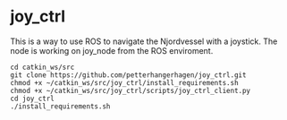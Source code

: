 # joy_ctrl
This is a way to use ROS to navigate the Njordvessel with a joystick. The node is working on joy_node from the ROS enviroment. 

```
cd catkin_ws/src
git clone https://github.com/petterhangerhagen/joy_ctrl.git
chmod +x ~/catkin_ws/src/joy_ctrl/install_requirements.sh
chmod +x ~/catkin_ws/src/joy_ctrl/scripts/joy_ctrl_client.py
cd joy_ctrl
./install_requirements.sh
```

